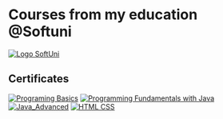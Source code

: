 # Courses from my education @Softuni<br>
[![Logo SoftUni](https://user-images.githubusercontent.com/113022603/188855109-f3fd8228-d74a-4b20-8a22-c5758a5177f7.png)](https://softuni.bg/trainings/courses)

## Certificates
[![Programing Basics](https://user-images.githubusercontent.com/113022603/188857264-eccc12ad-6b77-401a-8b09-1bec19f82ba4.png)](https://softuni.bg/certificates/details/140148/1dc3f6b5)
[![Programming Fundamentals with Java](https://user-images.githubusercontent.com/113022603/206158668-3856f272-f88e-410f-b160-4f03da93c8bc.jpg)](https://softuni.bg/certificates/details/148534/1546be9d)
[![Java_Advanced](https://user-images.githubusercontent.com/113022603/220576334-eac3da50-c5d7-4bb5-aab4-1c7276356888.jpg)](https://softuni.bg/certificates/details/161711/42d7b959)
[![HTML CSS](https://user-images.githubusercontent.com/113022603/225333325-4a6ff10c-c3af-448a-bbc6-d38edaffee27.jpg)](https://softuni.bg/certificates/details/162880/a35436ca)

